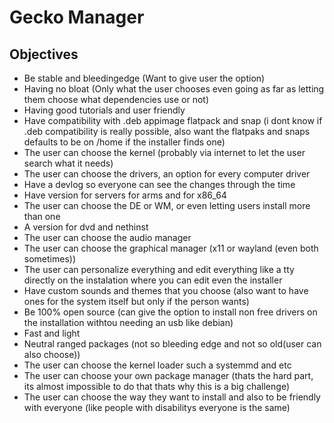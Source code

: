 # Gecko Manager

## Objectives

- Be stable and bleedingedge (Want to give user the option)
- Having no bloat (Only what the user chooses even going as far as letting them choose what dependencies use or not)
- Having good tutorials and user friendly
- Have compatibility with .deb appimage flatpack and snap (i dont know if .deb compatibility is really possible, also want the flatpaks and snaps defaults to be on /home if the installer finds one)
- The user can choose the kernel (probably via internet to let the user search what it needs)
- The user can choose the drivers, an option for every computer driver
- Have a devlog so everyone can see the changes through the time
- Have version for servers for arms and for x86_64
- The user can choose the DE or WM, or even letting users install more than one
- A version for dvd and nethinst
- The user can choose the audio manager
- The user can choose the graphical manager (x11 or wayland (even both sometimes))
- The user can personalize everything and edit everything like a tty directly on the instalation where you can edit even the installer 
- Have custom sounds and themes that you choose (also want to have ones for the system itself but only if the person wants)
- Be 100% open source (can give the option to install non free drivers on the installation withtou needing an usb like debian)
- Fast and light
- Neutral ranged packages (not so bleeding edge and not so old(user can also choose))
- The user can choose the kernel loader such a systemmd and etc
- The user can choose your own package manager (thats the hard part, its almost impossible to do that thats why this is a big challenge)
- The user can choose the way they want to install and also to be friendly with everyone (like people with disabilitys everyone is the same)

